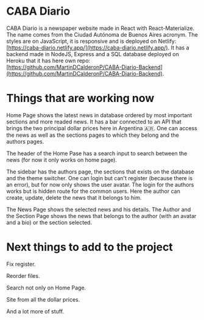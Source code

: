 # CABA Diario

CABA Diario is a newspaper website made in React with React-Materialize. The name comes from the Ciudad Autónoma de Buenos Aires acronym. The styles are on JavaScript, it is responsive and is deployed on Netlify: [https://caba-diario.netlify.app/](https://caba-diario.netlify.app/). It has a backend made in NodeJS, Express and a SQL database deployed on Heroku that it has here own repo: [https://github.com/MartinDCalderonP/CABA-Diario-Backend](https://github.com/MartinDCalderonP/CABA-Diario-Backend).

# Things that are working now

Home Page shows the latest news in database ordered by most important sections and more readed news. It has a bar connected to an API that brings the two principal dollar prices here in Argentina 🇦🇷. One can access the news as well as the sections pages to which they belong and the authors pages.

The header of the Home Pase has a search input to search between the news (for now it only works on home page). 

The sidebar has the authors page, the sections that exists on the database and the theme switcher. One can login but can't register (because there is an error), but for now only shows the user avatar. The login for the authors works but is hidden route for the common users. Here the author can create, update, delete the news that it belongs to him.

The News Page shows the selected news and his details. The Author and the Section Page shows the news that belongs to the author (with an avatar and a bio) or the section selected.

# Next things to add to the project

Fix register.

Reorder files.

Search not only on Home Page.

Site from all the dollar prices.

And a lot more of stuff.